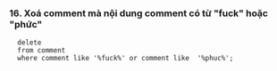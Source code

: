 ### 16. Xoá comment mà nội dung comment có từ "fuck" hoặc "phức"
```mysql
  delete
  from comment
  where comment like '%fuck%' or comment like  '%phuc%';
```

